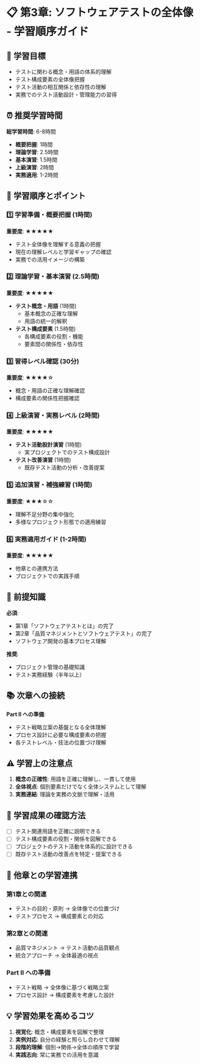 # 📋 第3章: ソフトウェアテストの全体像 - 学習順序ガイド

## 🎯 学習目標
- テストに関わる概念・用語の体系的理解
- テスト構成要素の全体像把握
- テスト活動の相互関係と依存性の理解
- 実務でのテスト活動設計・管理能力の習得

## ⏰ 推奨学習時間
**総学習時間**: 6-8時間
- **概要把握**: 1時間
- **理論学習**: 2.5時間
- **基本演習**: 1.5時間
- **上級演習**: 2時間
- **実務適用**: 1-2時間

## 📖 学習順序とポイント

### 1️⃣ 学習準備・概要把握 (1時間)
**重要度**: ★★★★★
- テスト全体像を理解する意義の把握
- 現在の理解レベルと学習ギャップの確認
- 実務での活用イメージの構築

### 2️⃣ 理論学習・基本演習 (2.5時間)
**重要度**: ★★★★★
- **テスト概念・用語** (1時間)
  - 基本概念の正確な理解
  - 用語の統一的解釈
- **テスト構成要素** (1.5時間)
  - 各構成要素の役割・機能
  - 要素間の関係性・依存性

### 3️⃣ 習得レベル確認 (30分)
**重要度**: ★★★★☆
- 概念・用語の正確な理解確認
- 構成要素の関係性把握確認

### 4️⃣ 上級演習・実務レベル (2時間)
**重要度**: ★★★★★
- **テスト活動設計演習** (1時間)
  - 実プロジェクトでのテスト構成設計
- **テスト改善演習** (1時間)
  - 既存テスト活動の分析・改善提案

### 5️⃣ 追加演習・補強練習 (1時間)
**重要度**: ★★★☆☆
- 理解不足分野の集中強化
- 多様なプロジェクト形態での適用練習

### 6️⃣ 実務適用ガイド (1-2時間)
**重要度**: ★★★★★
- 他章との連携方法
- プロジェクトでの実践手順

## 🔗 前提知識
**必須**:
- 第1章「ソフトウェアテストとは」の完了
- 第2章「品質マネジメントとソフトウェアテスト」の完了
- ソフトウェア開発の基本プロセス理解

**推奨**:
- プロジェクト管理の基礎知識
- テスト実務経験（半年以上）

## 📚 次章への接続
**Part II への準備**:
- テスト戦略立案の基盤となる全体理解
- プロセス設計に必要な構成要素の把握
- 各テストレベル・技法の位置づけ理解

## ⚠️ 学習上の注意点
1. **概念の正確性**: 用語を正確に理解し、一貫して使用
2. **全体視点**: 個別要素だけでなく全体システムとして理解
3. **実務連結**: 理論を実務の文脈で理解・活用

## 🎯 学習成果の確認方法
- [ ] テスト関連用語を正確に説明できる
- [ ] テスト構成要素の役割・関係を図解できる
- [ ] プロジェクトのテスト活動を体系的に設計できる
- [ ] 既存テスト活動の改善点を特定・提案できる

## 🔄 他章との学習連携
### 第1章との関連
- テストの目的・原則 → 全体像での位置づけ
- テストプロセス → 構成要素との対応

### 第2章との関連  
- 品質マネジメント → テスト活動の品質観点
- 統合アプローチ → 全体最適の視点

### Part II への準備
- テスト戦略 → 全体像に基づく戦略立案
- プロセス設計 → 構成要素を考慮した設計

## 💡 学習効果を高めるコツ
1. **視覚化**: 概念・構成要素を図解で整理
2. **実例対応**: 自分の経験と照らし合わせて理解
3. **段階的理解**: 個別→関係→全体の順序で学習
4. **実践志向**: 常に実務での活用を意識